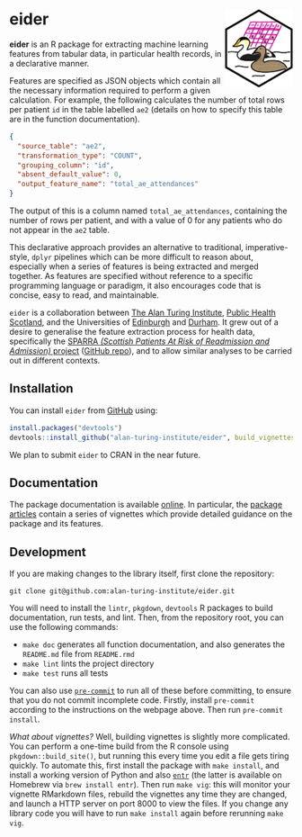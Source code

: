 
<!-- README.md is generated from README.Rmd. Please edit that file -->

# eider <img src="man/figures/eider_hexagon.png" align="right" height="138" style="max-height: 138px" />

<!-- badges: start -->
<!-- badges: end -->

**eider** is an R package for extracting machine learning features from
tabular data, in particular health records, in a declarative manner.

Features are specified as JSON objects which contain all the necessary
information required to perform a given calculation. For example, the
following calculates the number of total rows per patient `id` in the
table labelled `ae2` (details on how to specify this table are in the
function documentation).

``` json
{
  "source_table": "ae2",
  "transformation_type": "COUNT",
  "grouping_column": "id",
  "absent_default_value": 0,
  "output_feature_name": "total_ae_attendances"
}
```

The output of this is a column named `total_ae_attendances`, containing
the number of rows per patient, and with a value of 0 for any patients
who do not appear in the `ae2` table.

This declarative approach provides an alternative to traditional,
imperative-style, `dplyr` pipelines which can be more difficult to
reason about, especially when a series of features is being extracted
and merged together. As features are specified without reference to a
specific programming language or paradigm, it also encourages code that
is concise, easy to read, and maintainable.

`eider` is a collaboration between [The Alan Turing
Institute](https://www.turing.ac.uk/), [Public Health
Scotland](https://publichealthscotland.scot/), and the Universities of
[Edinburgh](https://www.ed.ac.uk) and
[Durham](https://www.durham.ac.uk). It grew out of a desire to
generalise the feature extraction process for health data, specifically
the [SPARRA *(Scottish Patients At Risk of Readmission and Admission)*
project](https://www.gov.scot/publications/sparra-made-easy/) ([GitHub
repo](https://github.com/jamesliley/SPARRAv4)), and to allow similar
analyses to be carried out in different contexts.

## Installation

You can install `eider` from [GitHub](https://github.com/) using:

``` r
install.packages("devtools")
devtools::install_github("alan-turing-institute/eider", build_vignettes = TRUE)
```

We plan to submit `eider` to CRAN in the near future.

## Documentation

The package documentation is available
[online](https://alan-turing-institute.github.io/eider/). In particular,
the [package
articles](https://alan-turing-institute.github.io/eider/articles/)
contain a series of vignettes which provide detailed guidance on the
package and its features.

## Development

If you are making changes to the library itself, first clone the
repository:

    git clone git@github.com:alan-turing-institute/eider.git

You will need to install the `lintr`, `pkgdown`, `devtools` R packages
to build documentation, run tests, and lint. Then, from the repository
root, you can use the following commands:

- `make doc` generates all function documentation, and also generates
  the `README.md` file from `README.rmd`
- `make lint` lints the project directory
- `make test` runs all tests

You can also use [`pre-commit`](https://pre-commit.com/) to run all of
these before committing, to ensure that you do not commit incomplete
code. Firstly, install `pre-commit` according to the instructions on the
webpage above. Then run `pre-commit install`.

*What about vignettes?* Well, building vignettes is slightly more
complicated. You can perform a one-time build from the R console using
`pkgdown::build_site()`, but running this every time you edit a file
gets tiring quickly. To automate this, first install the package with
`make install`, and install a working version of Python and also
[`entr`](https://github.com/eradman/entr) (the latter is available on
Homebrew via `brew install entr`). Then run `make vig`: this will
monitor your vignette RMarkdown files, rebuild the vignettes any time
they are changed, and launch a HTTP server on port 8000 to view the
files. If you change any library code you will have to run
`make install` again before rerunning `make vig`.
